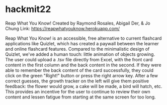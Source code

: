 # hackmit22
Reap What You Know!
Created by Raymond Rosales, Abigail Der, & Jo Chung
Link: https://reapwhatyouknow.herokuapp.com/

Reap What You Know! is an accessible, free alternative to current flashcard applications like Quizlet, which has created a paywall between the learner and online flashcard features. Compared to the minimalistic design of Quizlet, we've added a human touch: little animation of objects growing. The user could upload a .tsv file directly from Excel, with the front card content in the first column and the back content in the second. If they were able to remember the back content of the card successfully, they could click on the green "Right!" button or press the right arrow key. After a few correct guesses, the growth tracker on the left will give them positive feedback: the flower would grow, a cake will be made, a bird will hatch, etc. This provides an incentive for the user to continue to review their own content and lessen fatigue from starting at the same screen for too long.
